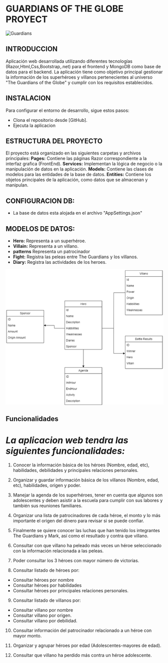 # **GUARDIANS OF THE GLOBE PROYECT**
![Guardians]( https://imagecomics.com/legacy_images/blog_images/335834916022825.jpg)

## **INTRODUCCION**
Aplicación web desarrollada utilizando diferentes tecnologías (Razor,Html,Css,Bootstrap,.net) para el frontend y MongoDB como base de datos para el backend. La aplicación tiene como objetivo principal gestionar la información de los superhéroes y villanos pertenecientes al universo "The Guardians of the Globe" y cumplir con los requisitos establecidos.

## **INSTALACION**
Para configurar el entorno de desarrollo, sigue estos pasos:

- Clona el repositorio desde [GitHub].
- Ejecuta la aplicacion

## **ESTRUCTURA DEL PROYECTO**
El proyecto está organizado en las siguientes carpetas y archivos principales:
**Pages:** Contiene las páginas Razor correspondiente a la interfaz grafica (FrontEnd).
**Services:** Implementan la lógica de negocio o la manipulación de datos en la aplicación. 
**Models:** Contiene las clases de modelos para las entidades de la base de datos.
**Entities:** Contiene los objetos principales de la aplicación, como datos que se almacenan y manipulan.

## **CONFIGURACION DB:**
- La base de datos esta alojada en el archivo "AppSettings.json"

## **MODELOS DE DATOS:**
- **Hero:** Representa a un superhéroe.
- **Villain:** Representa a un villano.
- **patterns** Representa un patrocinador
- **Fight:** Registra las peleas entre The Guardians y los villanos.
- **Diary:** Registra las actividades de los heroes.

![Guardians]( https://github.com/sebas000007/GuardiansOfTheGlobeProyect/blob/main/Images/ClassDiagram.png?raw=true)

## **Funcionalidades**
# *La aplicacion web tendra las siguientes funcionalidades:*

1. Conocer la información básica de los héroes (Nombre, edad, etc), habilidades, debilidades
  y principales relaciones personales.

2. Organizar y guardar información básica de los villanos (Nombre, edad, etc), habilidades,
  origen y poder.

3. Manejar la agenda de los superhéroes, tener en cuenta que algunos son adolescentes y
  deben asistir a la escuela para cumplir con sus labores y también sus reuniones familiares.

4. Organizar una lista de patrocinadores de cada héroe, el monto y lo más importante el
origen del dinero para revisar si se puede confiar.

5. Finalmente se quiere conocer las luchas que han tenido los integrantes The Guardians y
Mark, así como el resultado y contra que villano. 

6. Consultar con que villano ha peleado más veces un héroe seleccionado con la información
relacionada a las peleas.

7. Poder consultar los 3 héroes con mayor número de victorias.

8. Consultar listado de héroes por:
- Consultar héroes por nombre
- Consultar héroes por habilidades
- Consultar héroes por principales relaciones personales.

9. Consultar listado de villanos por:
- Consultar villano por nombre
- Consultar villano por origen.
- Consultar villano por debilidad.

10. Consultar información del patrocinador relacionado a un héroe con mayor monto.

11. Organizar y agrupar héroes por edad (Adolescentes-mayores de edad).

12. Consultar que villano ha perdido más contra un héroe adolescente.



